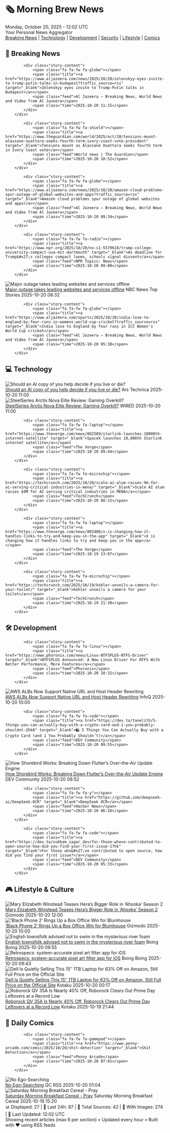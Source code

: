 <!-- Processing 54 RSS feeds at 2025-10-20 12:02:41 UTC -->
<!-- Processing: XKCD -->
<!-- Processing: Penny Arcade -->
<!-- Processing: Poorly Drawn Lines -->
<!-- Processing: Cyanide & Happiness -->
<!-- Processing: Questionable Content -->
<!-- Processing: CNN Breaking News -->
<!-- Processing: BBC Breaking News -->
<!-- Processing: Al Jazeera Breaking News -->
<!-- Processing: Associated Press Breaking -->
<!-- Processing: Guardian World News -->
<!-- Processing: Ars Technica -->
<!-- Processing: O'Reilly Radar -->
<!-- Processing: WIRED -->
<!-- Processing: Lobsters Python -->
<!-- Processing: StackOverflow Blog -->
<!-- Processing: Phoronix Linux News -->
<!-- Processing: It's FOSS -->
<!-- Processing: OMG! Ubuntu -->
<!-- Processing: Ubuntu Blog -->
<!-- Processing: GitHub Blog -->
<!-- Processing: GitLab Blog -->
<!-- Processing: Coding Horror -->
<!-- Processing: The Pragmatic Engineer -->
<!-- Processing: Gizmodo -->
<!-- Processing: Krebs on Security -->
<!-- Generated 5 new posts out of 25 feeds processed -->
<div class="newspaper-header">
    <h1 class="newspaper-title">🗞️ Morning Brew News</h1>
    <div class="newspaper-date">Monday, October 20, 2025 - 12:02 UTC</div>
    <div class="newspaper-subtitle">Your Personal News Aggregator</div>
</div>

<div class="newspaper-nav">
    <a href="#breaking">Breaking News</a> |
    <a href="#tech">Technology</a> |
    <a href="#dev">Development</a> |
    <a href="#security">Security</a> |
    <a href="#lifestyle">Lifestyle</a> |
    <a href="#webcomics">Comics</a>
</div>

<div class="news-section breaking-news" id="breaking">
<h2 class="section-header">🚨 Breaking News</h2>
<div class="stories-container">
<div class="story">
            
            <div class="story-content">
                <span class="fa fa-fw fa-globe"></span>
                <span class="title"><a href="https://www.aljazeera.com/news/2025/10/20/zelenskyy-eyes-invite-to-trump-putin-talks-in-budapest?traffic_source=rss" target="_blank">Zelenskyy eyes invite to Trump-Putin talks in Budapest</a></span>
                <span class="feed">Al Jazeera – Breaking News, World News and Video from Al Jazeera</span>
                <span class="time">2025-10-20 11:15</span>
            </div>
        </div>
<div class="story">
            
            <div class="story-content">
                <span class="fa fa-fw fa-shield"></span>
                <span class="title"><a href="https://www.theguardian.com/world/2025/oct/20/tensions-mount-alassane-ouattara-seeks-fourth-term-ivory-coast-vote-president" target="_blank">Tensions mount as Alassane Ouattara seeks fourth term in Ivory Coast vote</a></span>
                <span class="feed">World news | The Guardian</span>
                <span class="time">2025-10-20 10:52</span>
            </div>
        </div>
<div class="story">
            
            <div class="story-content">
                <span class="fa fa-fw fa-globe"></span>
                <span class="title"><a href="https://www.aljazeera.com/news/2025/10/20/amazon-cloud-problems-spur-outage-of-global-websites-and-apps?traffic_source=rss" target="_blank">Amazon cloud problems spur outage of global websites and apps</a></span>
                <span class="feed">Al Jazeera – Breaking News, World News and Video from Al Jazeera</span>
                <span class="time">2025-10-20 09:34</span>
            </div>
        </div>
<div class="story">
            
            <div class="story-content">
                <span class="fa fa-fw fa-radio"></span>
                <span class="title"><a href="https://www.npr.org/2025/10/20/nx-s1-5579618/trump-college-university-compact-uva-mit-dartmouth" target="_blank">As deadline for Trump&#x27;s colleges compact looms, schools signal dissent</a></span>
                <span class="feed">NPR Topics: News</span>
                <span class="time">2025-10-20 09:00</span>
            </div>
        </div>
<div class="story">
            <img src="https://media-cldnry.s-nbcnews.com/image/upload/t_fit_1500w/rockcms/2021-12/211215-las-vegas-the-venetian-expo-aws-ac-1159p-b07aeb.jpg" alt="Major outage takes leading websites and services offline" class="story-image" loading="lazy" onerror="this.style.display='none'">
            <div class="story-content">
                <span class="fa fa-fw fa-broadcast-tower"></span>
                <span class="title"><a href="https://www.nbcnews.com/news/us-news/amazon-web-services-outage-websites-offline-rcna238594" target="_blank">Major outage takes leading websites and services offline</a></span>
                <span class="feed">NBC News Top Stories</span>
                <span class="time">2025-10-20 08:32</span>
            </div>
        </div>
<div class="story">
            
            <div class="story-content">
                <span class="fa fa-fw fa-globe"></span>
                <span class="title"><a href="https://www.aljazeera.com/sports/2025/10/20/india-lose-to-england-by-four-runs-in-womens-world-cup-cricket?traffic_source=rss" target="_blank">India lose to England by four runs in ICC Women’s World Cup cricket</a></span>
                <span class="feed">Al Jazeera – Breaking News, World News and Video from Al Jazeera</span>
                <span class="time">2025-10-20 05:38</span>
            </div>
        </div>
</div>
</div>
<div class="news-section tech-news" id="tech">
<h2 class="section-header">💻 Technology</h2>
<div class="stories-container">
<div class="story">
            <img src="https://cdn.arstechnica.net/wp-content/uploads/2025/07/pull-the-plug-500x500.jpg" alt="Should an AI copy of you help decide if you live or die?" class="story-image" loading="lazy" onerror="this.style.display='none'">
            <div class="story-content">
                <span class="fa fa-fw fa-cog"></span>
                <span class="title"><a href="https://arstechnica.com/features/2025/10/should-an-ai-copy-of-you-help-decide-if-you-live-or-die/" target="_blank">Should an AI copy of you help decide if you live or die?</a></span>
                <span class="feed">Ars Technica</span>
                <span class="time">2025-10-20 11:00</span>
            </div>
        </div>
<div class="story">
            <img src="https://media.wired.com/photos/68f5c8d8bdb77fe808115c8d/master/pass/Review-%20SteelSeries%20Arctis%20Nova%20Elite.png" alt="SteelSeries Arctis Nova Elite Review: Gaming Overkill?" class="story-image" loading="lazy" onerror="this.style.display='none'">
            <div class="story-content">
                <span class="fa fa-fw fa-bolt"></span>
                <span class="title"><a href="https://www.wired.com/review/steelseries-arctis-elite/" target="_blank">SteelSeries Arctis Nova Elite Review: Gaming Overkill?</a></span>
                <span class="feed">WIRED</span>
                <span class="time">2025-10-20 11:00</span>
            </div>
        </div>
<div class="story">
            
            <div class="story-content">
                <span class="fa fa-fw fa-laptop"></span>
                <span class="title"><a href="https://www.theverge.com/news/802509/starlink-launches-10000th-internet-satellite" target="_blank">SpaceX launches 10,000th Starlink internet satellite</a></span>
                <span class="feed">The Verge</span>
                <span class="time">2025-10-20 09:44</span>
            </div>
        </div>
<div class="story">
            
            <div class="story-content">
                <span class="fa fa-fw fa-microchip"></span>
                <span class="title"><a href="https://techcrunch.com/2025/10/20/scale-ai-alum-raises-9m-for-ai-serving-critical-industries-in-mena/" target="_blank">Scale AI alum raises $9M for AI serving critical industries in MENA</a></span>
                <span class="feed">TechCrunch</span>
                <span class="time">2025-10-20 08:15</span>
            </div>
        </div>
<div class="story">
            
            <div class="story-content">
                <span class="fa fa-fw fa-laptop"></span>
                <span class="title"><a href="https://www.theverge.com/news/802480/x-is-changing-how-it-handles-links-to-try-and-keep-you-in-the-app" target="_blank">X is changing how it handles links to try and keep you in the app</a></span>
                <span class="feed">The Verge</span>
                <span class="time">2025-10-19 23:07</span>
            </div>
        </div>
<div class="story">
            
            <div class="story-content">
                <span class="fa fa-fw fa-microchip"></span>
                <span class="title"><a href="https://techcrunch.com/2025/10/19/kohler-unveils-a-camera-for-your-toilet/" target="_blank">Kohler unveils a camera for your toilet</a></span>
                <span class="feed">TechCrunch</span>
                <span class="time">2025-10-19 21:30</span>
            </div>
        </div>
</div>
</div>
<div class="news-section dev-news" id="dev">
<h2 class="section-header">🛠️ Development</h2>
<div class="stories-container">
<div class="story">
            
            <div class="story-content">
                <span class="fa fa-fw fa-linux"></span>
                <span class="title"><a href="https://www.phoronix.com/news/Linux-NTFSPLUS-NTFS-Driver" target="_blank">NTFSPLUS Announced: A New Linux Driver For NTFS With Better Performance, More Features</a></span>
                <span class="feed">Phoronix</span>
                <span class="time">2025-10-20 10:32</span>
            </div>
        </div>
<div class="story">
            <img src="https://res.infoq.com/news/2025/10/aws-alb-url-host-header-rewrite/en/headerimage/generatedHeaderImage-1760697838161.jpg" alt="AWS ALBs Now Support Native URL and Host Header Rewriting" class="story-image" loading="lazy" onerror="this.style.display='none'">
            <div class="story-content">
                <span class="fa fa-fw fa-info-circle"></span>
                <span class="title"><a href="https://www.infoq.com/news/2025/10/aws-alb-url-host-header-rewrite/?utm_campaign=infoq_content&utm_source=infoq&utm_medium=feed&utm_term=global" target="_blank">AWS ALBs Now Support Native URL and Host Header Rewriting</a></span>
                <span class="feed">InfoQ</span>
                <span class="time">2025-10-20 10:00</span>
            </div>
        </div>
<div class="story">
            
            <div class="story-content">
                <span class="fa fa-fw fa-code"></span>
                <span class="title"><a href="https://dev.to/tanelith/5-things-you-can-actually-buy-with-a-crypto-card-and-1-you-probably-shouldnt-2hk0" target="_blank">🛍️ 5 Things You Can Actually Buy with a Crypto Card (and 1 You Probably Shouldn’t)</a></span>
                <span class="feed">DEV Community</span>
                <span class="time">2025-10-20 09:55</span>
            </div>
        </div>
<div class="story">
            <img src="https://media2.dev.to/dynamic/image/width=800%2Cheight=%2Cfit=scale-down%2Cgravity=auto%2Cformat=auto/https%3A%2F%2Fdev-to-uploads.s3.amazonaws.com%2Fuploads%2Farticles%2Ffhc7rqhcj37sqouvbl4o.png" alt="How Shorebird Works: Breaking Down Flutter’s Over-the-Air Update Engine" class="story-image" loading="lazy" onerror="this.style.display='none'">
            <div class="story-content">
                <span class="fa fa-fw fa-code"></span>
                <span class="title"><a href="https://dev.to/kiddo4lyf/how-shorebird-works-breaking-down-flutters-over-the-air-update-engine-4lc5" target="_blank">How Shorebird Works: Breaking Down Flutter’s Over-the-Air Update Engine</a></span>
                <span class="feed">DEV Community</span>
                <span class="time">2025-10-20 06:52</span>
            </div>
        </div>
<div class="story">
            
            <div class="story-content">
                <span class="fa fa-fw fa-y"></span>
                <span class="title"><a href="https://github.com/deepseek-ai/DeepSeek-OCR" target="_blank">DeepSeek OCR</a></span>
                <span class="feed">Hacker News</span>
                <span class="time">2025-10-20 06:26</span>
            </div>
        </div>
<div class="story">
            
            <div class="story-content">
                <span class="fa fa-fw fa-code"></span>
                <span class="title"><a href="https://dev.to/subham_sagar_dev/for-those-whove-contributed-to-open-source-how-did-you-find-your-first-issue-17hk" target="_blank">For those who&#x27;ve contributed to open source, how did you find your first issue?</a></span>
                <span class="feed">DEV Community</span>
                <span class="time">2025-10-20 05:33</span>
            </div>
        </div>
</div>
</div>
<div class="news-section lifestyle-news" id="lifestyle">
<h2 class="section-header">🎮 Lifestyle & Culture</h2>
<div class="stories-container">
<div class="story">
            <img src="https://gizmodo.com/app/uploads/2025/10/MS-1020-star-wars-ahsoka-hera-1280x853.jpg" alt="Mary Elizabeth Winstead Teases Hera’s Bigger Role in ‘Ahsoka’ Season 2" class="story-image" loading="lazy" onerror="this.style.display='none'">
            <div class="story-content">
                <span class="fa fa-fw fa-computer"></span>
                <span class="title"><a href="https://gizmodo.com/star-wars-ahsoka-season-2-more-hera-2000674200" target="_blank">Mary Elizabeth Winstead Teases Hera’s Bigger Role in ‘Ahsoka’ Season 2</a></span>
                <span class="feed">Gizmodo</span>
                <span class="time">2025-10-20 12:00</span>
            </div>
        </div>
<div class="story">
            <img src="https://gizmodo.com/app/uploads/2025/09/BLACK_PHONE_2-2-1280x853.jpg" alt="‘Black Phone 2’ Rings Up a Box Office Win for Blumhouse" class="story-image" loading="lazy" onerror="this.style.display='none'">
            <div class="story-content">
                <span class="fa fa-fw fa-computer"></span>
                <span class="title"><a href="https://gizmodo.com/black-phone-2-rings-up-a-box-office-win-for-blumhouse-2000674197" target="_blank">‘Black Phone 2’ Rings Up a Box Office Win for Blumhouse</a></span>
                <span class="feed">Gizmodo</span>
                <span class="time">2025-10-20 10:00</span>
            </div>
        </div>
<div class="story">
            <img src="https://i0.wp.com/boingboing.net/wp-content/uploads/2025/10/c4997b20-ac1c-11f0-a20e-778f714a31ba.jpg.webp?fit=1536%2C863&amp;quality=55&amp;ssl=1" alt="English townsfolk advised not to swim in the mysterious river foam" class="story-image" loading="lazy" onerror="this.style.display='none'">
            <div class="story-content">
                <span class="fa fa-fw fa-arrow-right"></span>
                <span class="title"><a href="https://boingboing.net/2025/10/20/english-townsfolk-advised-not-to-swim-in-the-mysterious-river-foam.html" target="_blank">English townsfolk advised not to swim in the mysterious river foam</a></span>
                <span class="feed">Boing Boing</span>
                <span class="time">2025-10-20 09:55</span>
            </div>
        </div>
<div class="story">
            <img src="https://i0.wp.com/boingboing.net/wp-content/uploads/2025/10/retrospecs-day_out_enterprise.png?fit=1280%2C1024&amp;quality=55&amp;ssl=1" alt="Retrospecs: system-accurate pixel art filter app for iOS" class="story-image" loading="lazy" onerror="this.style.display='none'">
            <div class="story-content">
                <span class="fa fa-fw fa-arrow-right"></span>
                <span class="title"><a href="https://boingboing.net/2025/10/20/retrospecs-system-accurate-pixel-art-filter-app-for-ios.html" target="_blank">Retrospecs: system-accurate pixel art filter app for iOS</a></span>
                <span class="feed">Boing Boing</span>
                <span class="time">2025-10-20 09:43</span>
            </div>
        </div>
<div class="story">
            <img src="https://kotaku.com/app/uploads/2025/10/dell-15-1-laptop-1280x853.jpg" alt="Dell Is Quietly Selling This 15″ 1TB Laptop for 63% Off on Amazon, Still Full Price on the Official Site" class="story-image" loading="lazy" onerror="this.style.display='none'">
            <div class="story-content">
                <span class="fa fa-fw fa-gamepad"></span>
                <span class="title"><a href="https://kotaku.com/dell-is-quietly-selling-this-15-1tb-laptop-for-70-off-on-amazon-still-full-price-on-the-official-site-2000634459" target="_blank">Dell Is Quietly Selling This 15″ 1TB Laptop for 63% Off on Amazon, Still Full Price on the Official Site</a></span>
                <span class="feed">Kotaku</span>
                <span class="time">2025-10-20 00:17</span>
            </div>
        </div>
<div class="story">
            <img src="https://kotaku.com/app/uploads/2025/10/roborock-qrevo-qv-35a-1280x853.jpg" alt="Roborock QV 35A Is Nearly 40% Off, Roborock Clears Out Prime Day Leftovers at a Record Low" class="story-image" loading="lazy" onerror="this.style.display='none'">
            <div class="story-content">
                <span class="fa fa-fw fa-gamepad"></span>
                <span class="title"><a href="https://kotaku.com/roborock-qv-35a-is-nearly-40-off-roborock-clears-out-prime-day-leftovers-at-a-record-low-2000634453" target="_blank">Roborock QV 35A Is Nearly 40% Off, Roborock Clears Out Prime Day Leftovers at a Record Low</a></span>
                <span class="feed">Kotaku</span>
                <span class="time">2025-10-19 21:44</span>
            </div>
        </div>
</div>
</div>
<div class="news-section webcomics-section" id="webcomics">
<h2 class="section-header">🎨 Daily Comics</h2>
<div class="stories-container">
<div class="story">
            
            <div class="story-content">
                <span class="fa fa-fw fa-gamepad"></span>
                <span class="title"><a href="https://www.penny-arcade.com/comic/2025/10/20/shit-detection" target="_blank">Shit Detection</a></span>
                <span class="feed">Penny Arcade</span>
                <span class="time">2025-10-20 07:01</span>
            </div>
        </div>
<div class="story">
            <img src="http://www.questionablecontent.net/comics/5682.png" alt="No Ego-Searching" class="story-image" loading="lazy" onerror="this.style.display='none'">
            <div class="story-content">
                <span class="fa fa-fw fa-music"></span>
                <span class="title"><a href="http://questionablecontent.net/view.php?comic=5682" target="_blank">No Ego-Searching</a></span>
                <span class="feed">QC RSS</span>
                <span class="time">2025-10-20 01:04</span>
            </div>
        </div>
<div class="story">
            <img src="https://www.smbc-comics.com/comics/1760840493-20251019.png" alt="Saturday Morning Breakfast Cereal - Pray" class="story-image" loading="lazy" onerror="this.style.display='none'">
            <div class="story-content">
                <span class="fa fa-fw fa-smile"></span>
                <span class="title"><a href="https://www.smbc-comics.com/comic/pray-2" target="_blank">Saturday Morning Breakfast Cereal - Pray</a></span>
                <span class="feed">Saturday Morning Breakfast Cereal</span>
                <span class="time">2025-10-19 15:20</span>
            </div>
        </div>
</div>
</div>

<div class="newspaper-footer">
    <div class="stats">
        📊 Displayed: 27 | 📅 Last 24h: 87 | 📡 Total Sources: 42 | 📸 With Images: 274 |
        🔄 Last Updated: 12:02 UTC
    </div>
    <div class="footer-note">
        Showing recent articles (max 6 per section) • Updated every hour • Built with ❤️ using RSS feeds
    </div>
</div>
